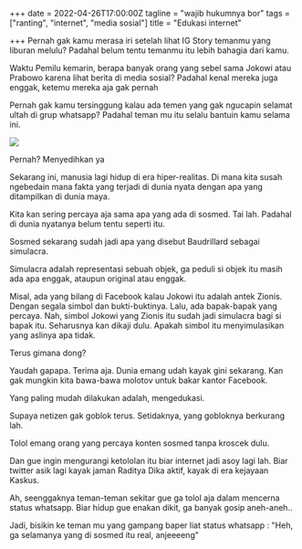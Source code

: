 +++
date = 2022-04-26T17:00:00Z
tagline = "wajib hukumnya bor"
tags = ["ranting", "internet", "media sosial"]
title = "Edukasi internet"

+++
Pernah gak kamu merasa iri setelah lihat IG Story temanmu yang liburan melulu? Padahal belum tentu temanmu itu lebih bahagia dari kamu.

Waktu Pemilu kemarin, berapa banyak orang yang sebel sama Jokowi atau Prabowo karena lihat berita di media sosial? Padahal kenal mereka juga enggak, ketemu mereka aja gak pernah

Pernah gak kamu tersinggung kalau ada temen yang gak ngucapin selamat ultah di grup whatsapp? Padahal teman mu itu selalu bantuin kamu selama ini.

![](https://i.ibb.co/J2W5Lk9/Lucid-dreaming.webp)

Pernah? Menyedihkan ya

Sekarang ini, manusia lagi hidup di era hiper-realitas. Di mana kita susah ngebedain mana fakta yang terjadi di dunia nyata dengan apa yang ditampilkan di dunia maya.

Kita kan sering percaya aja sama apa yang ada di sosmed. Tai lah. Padahal di dunia nyatanya belum tentu seperti itu.

Sosmed sekarang sudah jadi apa yang disebut Baudrillard sebagai simulacra.

Simulacra adalah representasi sebuah objek, ga peduli si objek itu masih ada apa enggak, ataupun original atau enggak.

Misal, ada yang bilang di Facebook kalau Jokowi itu adalah antek Zionis. Dengan segala simbol dan bukti-buktinya. Lalu, ada bapak-bapak yang percaya. Nah, simbol Jokowi yang Zionis itu sudah jadi simulacra bagi si bapak itu. Seharusnya kan dikaji dulu. Apakah simbol itu menyimulasikan yang aslinya apa tidak.

Terus gimana dong?

Yaudah gapapa. Terima aja. Dunia emang udah kayak gini sekarang. Kan gak mungkin kita bawa-bawa molotov untuk bakar kantor Facebook.

Yang paling mudah dilakukan adalah, mengedukasi.

Supaya netizen gak goblok terus. Setidaknya, yang gobloknya berkurang lah.

Tolol emang orang yang percaya konten sosmed tanpa kroscek dulu.

Dan gue ingin mengurangi ketololan itu biar internet jadi asoy lagi lah. Biar twitter asik lagi kayak jaman Raditya Dika aktif, kayak di era kejayaan Kaskus.

Ah, seenggaknya teman-teman sekitar gue ga tolol aja dalam mencerna status whatsapp. Biar hidup gue enakan dikit, ga banyak gosip aneh-aneh..

Jadi, bisikin ke teman mu yang gampang baper liat status whatsapp : "Heh, ga selamanya yang di sosmed itu real, anjeeeeng"